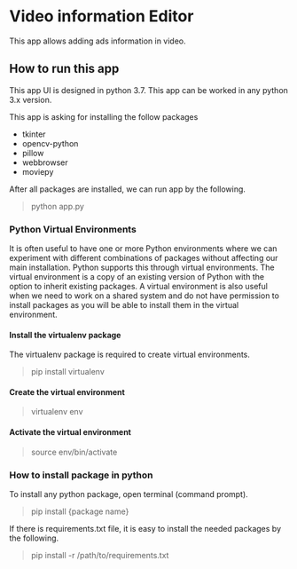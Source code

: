 # Video information Editor
This app allows adding ads information in video.
## How to run this app
This app UI is designed in python 3.7. This app can be worked in any python 3.x version.

This app is asking for installing the follow packages
- tkinter
- opencv-python
- pillow
- webbrowser
- moviepy

After all packages are installed, we can run app by the following.
>python app.py

### Python Virtual Environments

It is often useful to have one or more Python environments where we can experiment with different combinations of packages without affecting our main installation. Python supports this through virtual environments. The virtual environment is a copy of an existing version of Python with the option to inherit existing packages. A virtual environment is also useful when we need to work on a shared system and do not have permission to install packages as you will be able to install them in the virtual environment.
#### Install the virtualenv package
The virtualenv package is required to create virtual environments.
>pip install virtualenv
#### Create the virtual environment
>virtualenv env
#### Activate the virtual environment
>source env/bin/activate
### How to install package in python
To install any python package, open terminal (command prompt).

> pip install {package name}

If there is requirements.txt file, it is easy to install the needed packages by the following.

>pip install -r /path/to/requirements.txt
